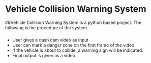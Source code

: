# Vehicle Collision Warning System

##Vehicle Collision Warning System is a python based project. The following is the procedure of the system.
###
- User gives a dash cam video as input
- User can mark a danger zone on the first frame of the video
- If the vehicle is about to collide, a warning sign will be indicated.
- Final output is given as a video
